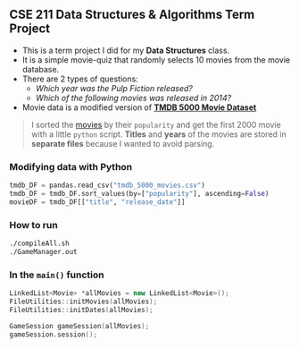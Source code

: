 
## CSE 211 Data Structures &amp; Algorithms Term Project

* This is a term project I did for my **Data Structures** class.
* It is a simple movie-quiz that randomly selects 10 movies from the movie database.
* There are 2 types of questions:
  * _Which year was the Pulp Fiction released?_
  * _Which of the following movies was released in 2014?_
* Movie data is a modified version of [**TMDB 5000 Movie Dataset**][tmdb]

[tmdb]: https://www.kaggle.com/tmdb/tmdb-movie-metadata

> I sorted the [movies][tmdb] by their `popularity` and get the first 2000 movie with a little `python` script. **Titles** and **years** of the movies are stored in **separate files** because I wanted to avoid parsing.

### Modifying data with Python
```python
tmdb_DF = pandas.read_csv("tmdb_5000_movies.csv")
tmdb_DF = tmdb_DF.sort_values(by=["popularity"], ascending=False)
movieDF = tmdb_DF[["title", "release_date"]]
```

### How to run
```sh
./compileAll.sh
./GameManager.out
```

### In the `main()` function
```cpp
LinkedList<Movie> *allMovies = new LinkedList<Movie>();
FileUtilities::initMovies(allMovies);
FileUtilities::initDates(allMovies);

GameSession gameSession(allMovies);
gameSession.session();
```
